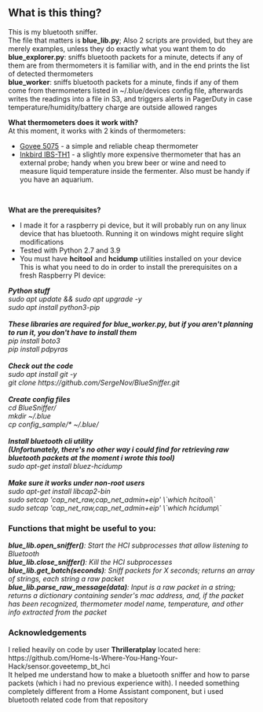 <h2>What is this thing?</h2>
This is my bluetooth sniffer.<br>
The file that matters is <b>blue_lib.py</b>; Also 2 scripts are provided, but they are merely examples, unless they do exactly what you want them to do<br>
<b>blue_explorer.py</b>: sniffs bluetooth packets for a minute, detects if any of them are from thermometers it is familiar with, and in the end prints the list of detected thermometers<br>
<b>blue_worker</b>: sniffs bluetooth packets for a minute, finds if any of them come from thermometers listed in ~/.blue/devices config file, afterwards writes the readings into a file in S3, and triggers alerts in PagerDuty in case temperature/humidity/battery charge are outside allowed ranges<br>

<b>What thermometers does it work with?</b><br>
At this moment, it works with 2 kinds of thermometers:
 - <a href="https://www.amazon.com/dp/B07Y36FWTT">Govee 5075</a> - a simple and reliable cheap thermometer<br>
 - <a href="https://www.amazon.com/dp/B07DQNFJVL">Inkbird IBS-TH1</a> - a slightly more expensive thermometer that has an external probe; handy when you brew beer or wine and need to measure liquid temperature inside the fermenter. Also must be handy if you have an aquarium.<br>
 <br>
 
 <b>What are the prerequisites?</b><br>
  - I made it for a raspberry pi device, but it will probably run on any linux device that has bluetooth. Running it on windows might require slight modifications<br>
  - Tested with Python 2.7 and 3.9
  - You must have <b>hcitool</b> and <b>hcidump</b> utilities installed on your device<br>
This is what you need to do in order to install the prerequisites on a fresh Raspberry PI device:<br>
<i>
<b>Python stuff</b><br>
sudo apt update && sudo apt upgrade -y<br>
sudo apt install python3-pip<br>
<br>
<b>These libraries are required for blue_worker.py, but if you aren't planning to run it, you don't have to install them</b><br>
pip install boto3<br>
pip install pdpyras<br>
<br>
<b>Check out the code</b><br>
sudo apt install git -y<br>
git clone https://github.com/SergeNov/BlueSniffer.git<br>
<br>
<b>Create config files</b><br>
cd BlueSniffer/<br>
mkdir ~/.blue<br>
cp config_sample/* ~/.blue/<br>
<br>
<b>Install bluetooth cli utility</b><br>
<b>(Unfortunately, there's no other way i could find for retrieving raw bluetooth packets at the moment i wrote this tool)</b><br>
sudo apt-get install bluez-hcidump<br>
<br>
<b>Make sure it works under non-root users</b><br>
sudo apt-get install libcap2-bin<br>
sudo setcap 'cap_net_raw,cap_net_admin+eip' \`which hcitool\`<br>
sudo setcap 'cap_net_raw,cap_net_admin+eip' \`which hcidump\`<br>
</i>

<h3>Functions that might be useful to you:</h3>
<i>
<b>blue_lib.open_sniffer()</b>: Start the HCI subprocesses that allow listening to Bluetooth<br>
<b>blue_lib.close_sniffer()</b>: Kill the HCI subprocesses<br>
<b>blue_lib.get_batch(seconds)</b>: Sniff packets for X seconds; returns an array of strings, each string a raw packet<br>
<b>blue_lib.parse_raw_message(data)</b>: Input is a raw packet in a string; returns a dictionary containing sender's mac address, and, if the packet has been recognized, thermometer model name, temperature, and other info extracted from the packet<br>
</i>
   <h3>Acknowledgements</h3>
 I relied heavily on code by user <b>Thrilleratplay</b> located here:<br>
 https://github.com/Home-Is-Where-You-Hang-Your-Hack/sensor.goveetemp_bt_hci<br>
 It helped me understand how to make a bluetooth sniffer and how to parse packets (which i had no previous experience with). I needed something completely different from a Home Assistant component, but i used bluetooth related code from that repository<br>
